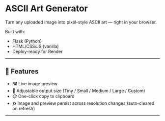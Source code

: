 # ASCII Art Generator

Turn any uploaded image into pixel-style ASCII art — right in your browser.

Built with:
- Flask (Python)
- HTML/CSS/JS (vanilla)
- Deploy-ready for Render

---

## 🚀 Features

- 🖼 Live image preview
- 🧮 Adjustable output size (Tiny / Small / Medium / Large / Custom)
- 📋 One-click copy to clipboard
- ♻️ Image and preview persist across resolution changes (auto-cleared on refresh)

---

